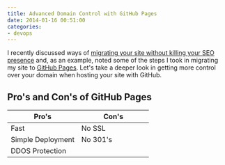```yaml
---
title: Advanced Domain Control with GitHub Pages
date: 2014-01-16 00:51:00
categories:
- devops
---
```


I recently discussed ways of [migrating your site without killing your SEO presence](http://shane.logsdon.io/posts/devops/migrate-your-site-without-killing-your-search-engine-presence/) and, as an example, noted some of the steps I took in migrating my site to [GitHub Pages](https://pages.github.com/). Let's take a deeper look in getting more control over your domain when hosting your site with GitHub.

## Pro's and Con's of GitHub Pages

<table class="table">
    <thead>
        <tr>
            <th style="width: 50%;">Pro's</th>
            <th style="width: 50%;">Con's</th>
        </tr>
    </thead>
    <tbody>
        <tr>
            <td>Fast</td>
            <td>No SSL</td>
        </tr>
        <tr>
            <td>Simple Deployment</td>
            <td>No 301's</td>
        </tr>
        <tr>
            <td>DDOS Protection</td>
            <td></td>
        </tr>
    </tbody>
</table>